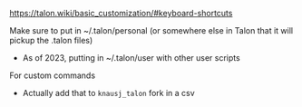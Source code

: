 https://talon.wiki/basic_customization/#keyboard-shortcuts

Make sure to put in ~/.talon/personal (or somewhere else in Talon that it will pickup the .talon files)
- As of 2023, putting in ~/.talon/user with other user scripts

For custom commands
- Actually add that to `knausj_talon` fork in a csv
